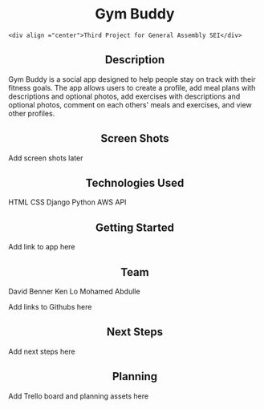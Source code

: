 <h1 div align="center">Gym Buddy</h1>

    <div align ="center">Third Project for General Assembly SEI</div>
</div>
<h2 align="center">Description</h2>
Gym Buddy is a social app designed to help people stay on track with their fitness goals. The app allows users to create a profile, add meal plans with descriptions and optional photos, add exercises with descriptions and optional photos, comment on each others' meals and exercises, and view other profiles.

<h2 align="center">Screen Shots</h2>
Add screen shots later

<h2 align="center">Technologies Used</h2>
HTML
CSS
Django
Python
AWS API

<h2 align="center">Getting Started</h2>
Add link to app here

<h2 align="center">Team</h2>
David Benner
Ken Lo
Mohamed Abdulle

Add links to Githubs here

<h2 align="center">Next Steps</h2>
Add next steps here

<h2 align="center">Planning</h2>
Add Trello board and planning assets here
